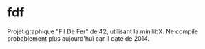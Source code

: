 # fdf
Projet graphique "Fil De Fer" de 42, utilisant la minilibX.
Ne compile probablement plus aujourd'hui car il date de 2014.
